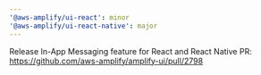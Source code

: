 ```yaml
---
'@aws-amplify/ui-react': minor
'@aws-amplify/ui-react-native': major
---
```


Release In-App Messaging feature for React and React Native
PR: https://github.com/aws-amplify/amplify-ui/pull/2798
